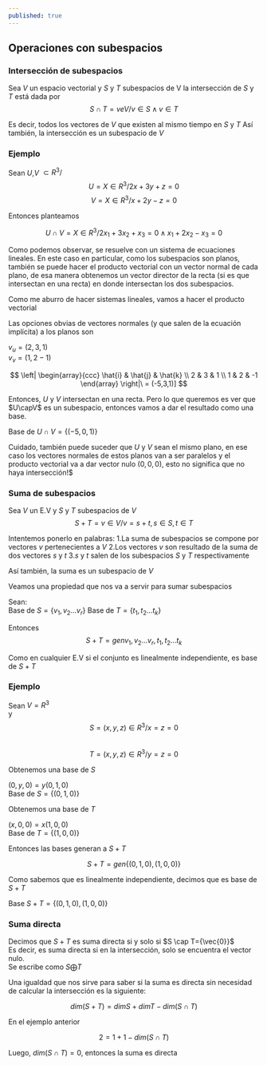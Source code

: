```yaml
---
published: true
---
```

## Operaciones con subespacios

### Intersección de subespacios

Sea $V$ un espacio vectorial y $S$ y $T$ subespacios de V
la intersección de $S$ y $T$ está dada por  
$$ S \cap T=veV / v \in S \wedge v \in T $$

Es decir, todos los vectores de $V$ que existen al mismo tiempo en $S$ y $T$
Así también, la intersección es un subespacio de $V$

### Ejemplo

Sean $U$,$V$ $\subset R^3 /$  
$$ U=X \in R^3 / 2x+3y+z=0 $$
$$ V=X \in R^3 / x+2y-z=0 $$

Entonces planteamos

$$ U \cap V=X \in R^3 / 2x_1+3x_2+x_3=0 \wedge x_1+2x_2-x_3=0 $$

Como podemos observar, se resuelve con un sistema de ecuaciones lineales.
En este caso en particular, como los subespacios son planos, también se puede hacer el producto vectorial con un vector normal de cada plano, de esa manera obtenemos un vector director de la recta (si es que intersectan en una recta) en donde intersectan los dos subespacios.

Como me aburro de hacer sistemas lineales, vamos a hacer el producto vectorial

Las opciones obvias de vectores normales (y que salen de la ecuación implícita) a los planos son  

$v_{u}=(2,3,1)$  
$v_{v}=(1,2-1)$

$$
\left| \begin{array}{ccc}
\hat{i} & \hat{j} & \hat{k} \\
2 & 3 & 1 \\
1 & 2 & -1 \end{array} \right|\ = (-5,3,1)] 
$$

Entonces, $U$ y $V$ intersectan en una recta. Pero lo que queremos es ver que $U\capV$ es un subespacio, entonces vamos a dar el resultado como una base.

Base de $U \cap V=\{(-5,0,1)\}$

Cuidado, también puede suceder que $U$ y $V$ sean el mismo plano, en ese caso los vectores normales de estos planos van a ser paralelos y el producto vectorial va a dar vector nulo $(0,0,0)$, esto no significa que no haya intersección!$

### Suma de subespacios

Sea $V$ un E.V y $S$ y $T$ subespacios de $V$ 
$$ S+T=v \in V / v=s+t, s \in S, t \in T $$

Intentemos ponerlo en palabras:
1.La suma de subespacios se compone por vectores $v$ pertenecientes a $V$
2.Los vectores $v$ son resultado de la suma de dos vectores $s$ y $t$
3.$s$ y $t$ salen de los subespacios $S$ y $T$ respectivamente

Así también, la suma es un subespacio de $V$

Veamos una propiedad que nos va a servir para sumar subespacios

Sean:  
Base de $S=\{v_{1}, v_{2}...v_{r}\}$
Base de $T=\{t_{1}, t_{2}...t_{k}\}$  

Entonces  
$$ S+T=gen{v_{1}, v_{2}...v_{r}, t_{1}, t_{2}...t_{k}} $$  

Como en cualquier E.V si el conjunto es linealmente independiente, es base de $S+T$

### Ejemplo

Sean $V=R^3$  
y  
$$ S=(x,y,z) \in R^3 / x=z=0 $$  
$$ T=(x,y,z) \in R^3 / y=z=0 $$  

Obtenemos una base de $S$

$(0,y,0)=y(0,1,0)$  
Base de $S=\{(0,1,0)\}$

Obtenemos una base de $T$

$(x,0,0)=x(1,0,0)$  
Base de $T=\{(1,0,0)\}$

Entonces las bases generan a $S+T$

$$ S+T=gen\{(0,1,0),(1,0,0)\} $$ 

Como sabemos que es linealmente independiente, decimos que es base de $S+T$

Base $S+T=\{(0,1,0),(1,0,0)\}$

### Suma directa

Decimos que $S+T$ es suma directa si y solo si $S \cap T={\vec{0}}$  
Es decir, es suma directa si en la intersección, solo se encuentra el vector nulo.  
Se escribe como $S \bigoplus T$

Una igualdad que nos sirve para saber si la suma es directa sin necesidad de calcular la intersección es la siguiente:  

$$ dim(S+T) = dimS + dimT - dim(S \cap T) $$

En el ejemplo anterior  

$$ 2 = 1 + 1 -dim(S \cap T) $$

Luego, $dim(S \cap T)=0$, entonces la suma es directa

















